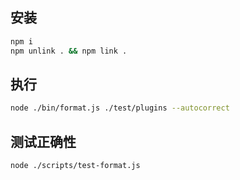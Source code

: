 ## 安装

```bash
npm i
npm unlink . && npm link .
```

## 执行

```bash
node ./bin/format.js ./test/plugins --autocorrect
```

## 测试正确性

```bash
node ./scripts/test-format.js
```
